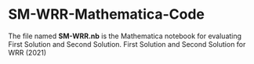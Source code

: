 # SM-WRR-Mathematica-Code
The file named **SM-WRR.nb** is the Mathematica notebook for evaluating First Solution and Second Solution.
First Solution and Second Solution for WRR (2021)
